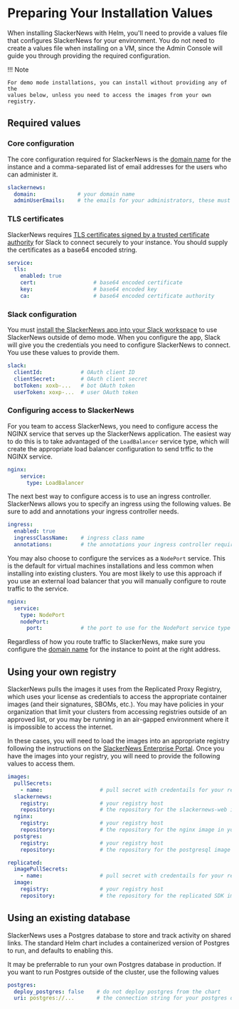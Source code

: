 # Preparing Your Installation Values

When installing SlackerNews with Helm, you'll need to provide a values file
that configures SlackerNews for your environment. You do not need to create a
values file when installing on a VM, since the Admin Console will guide you
through providing the required configuration.

!!! Note
    
    For demo mode installations, you can install without providing any of the
    values below, unless you need to access the images from your own registry.

## Required values

### Core configuration

The core configuration required for SlackerNews is the [domain name](/domain)
for the instance and a comma-separated list of email addresses for the users
who can administer it.

```yaml
slackernews:
  domain:             # your domain name
  adminUserEmails:    # the emails for your administrators, these must match the emails they use to login to Slack
```

### TLS certificates

SlackerNews requires [TLS certificates signed by a trusted certificate
authority](/domain) for Slack to connect securely to your instance. You should
supply the certificates as a base64 encoded string.

```yaml
service:
  tls:
    enabled: true
    cert:                  # base64 encoded certificate
    key:                   # base64 encoded key  
    ca:                    # base64 encoded certificate authority
```

### Slack configuration

You must [install the SlackerNews app into your Slack workspace](/slack) to
use SlackerNews outside of demo mode. When you configure the app, Slack will
give you the credentials you need to configure SlackerNews to connect. You use
these values to provide them.

```yaml
slack:
  clientId:            # OAuth client ID
  clientSecret:        # OAuth client secret
  botToken: xoxb-...   # bot OAuth token
  userToken: xoxp-...  # user OAuth token
```
### Configuring access to SlackerNews

For you team to access SlackerNews, you need to configure access the NGINX
service that serves up the SlackerNews application. The easiest way to do this
is to take advantaged of the `LoadBalancer` service type, which will create
the appropriate load balancer configuration to send trffic to the NGINX
service. 

```yaml
nginx:
    service:
      type: LoadBalancer
```
The next best way to configure access is to use an ingress controller.
SlackerNews allows you to specify an ingress using the following values. Be
sure to add and annotations your ingress controller needs.

```yaml
ingress:
  enabled: true
  ingressClassName:    # ingress class name
  annotations:         # the annotations your ingress controller requires
```

You may also choose to configure the services as a `NodePort` service. This is
the default for virtual machines installations and less common when installing
into existing clusters. You are most likely to  use this approach if you use
an external load balancer that you will manually configure to route traffic to
the service.

```yaml
nginx:
  service:
    type: NodePort
    nodePort:
      port:            # the port to use for the NodePort service type
```

Regardless of how you route traffic to SlackerNews, make sure you configure
the [domain name](/domain) for the instance to point at the right address.

## Using your own registry

SlackerNews pulls the images it uses from the Replicated Proxy Registry, which
uses your license as credentials to access the appropriate container images
(and their signatures, SBOMs, etc.). You may have policies in your
organization that limit your clusters from accessing registries outside of an
approved list, or you may be running in an air-gapped environment where it is
impossible to access the internet.

In these cases, you will need to load the images into an appropriate registry
following the instructions on the [SlackerNews Enterprise
Portal](https://enterprise.slackernews.io). Once you have the images into your
registry, you will need to provide the following values to access them.

```yaml
images:
  pullSecrets:
    - name:                  # pull secret with credentails for your registry
  slackernews:
    registry:                # your registry host
    repository:              # the repository for the slackernews-web image in your registry
  nginx:
    registry:                # your registry host
    repository:              # the repository for the nginx image in your registry
  postgres:
    registry:                # your registry host
    repository:              # the repository for the postgresql image in your registry

replicated:
  imagePullSecrets:
    - name:                  # pull secret with credentails for your registry
  image:
    registry:                # your registry host
    repository:              # the repository for the replicated SDK image in your registry
```

## Using an existing database

SlackerNews uses a Postgres database to store and track activity on shared
links. The standard Helm chart includes a containerized version of Postgres to
run, and defaults to enabling this.

It may be preferrable to run your own Postgres database in production. If you
want to run Postgres outside of the cluster, use the following values

```yaml
postgres:
  deploy_postgres: false    # do not deploy postgres from the chart
  uri: postgres://...       # the connection string for your postgres database
```
